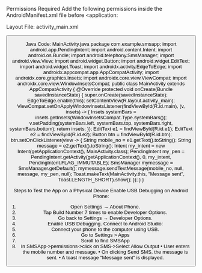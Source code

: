 Permissions Required
Add the following permissions inside the AndroidManifest.xml file before <application:
<uses-permission android:name="android.permission.SEND_SMS"/>
<uses-permission android:name="android.permission.RECEIVE_SMS" />
 
Layout File: activity_main.xml
<?xml version="1.0" encoding="utf-8"?>
<LinearLayout
xmlns:android="http://schemas.android.com/apk/res/android"
android:id="@+id/main" android:layout_width="match_parent" android:layout_height="match_parent" android:orientation="vertical" android:padding="20dp">
<EditText android:id="@+id/e1" android:layout_width="match_parent" android:layout_height="wrap_content" android:hint="Enter Mobile Number" android:inputType="phone" />
<EditText android:id="@+id/e2" android:layout_width="match_parent" android:layout_height="wrap_content" android:hint="Enter Message" android:inputType="textMultiLine" />
<Button android:id="@+id/btn" android:layout_width="wrap_content" android:layout_height="wrap_content" android:text="Send SMS" />
</LinearLayout>
 
Java Code: MainActivity.java
package com.example.smsapp;
import android.app.PendingIntent; import android.content.Intent; import android.os.Bundle; import android.telephony.SmsManager; import android.view.View; import android.widget.Button; import android.widget.EditText; import android.widget.Toast;
import androidx.activity.EdgeToEdge; import androidx.appcompat.app.AppCompatActivity; import androidx.core.graphics.Insets; import androidx.core.view.ViewCompat; import androidx.core.view.WindowInsetsCompat; public class MainActivity extends AppCompatActivity { @Override
protected void onCreate(Bundle savedInstanceState) {
super.onCreate(savedInstanceState); EdgeToEdge.enable(this); setContentView(R.layout.activity_main);
ViewCompat.setOnApplyWindowInsetsListener(findViewById(R.id.main), (v, insets)
-> {
Insets systemBars = insets.getInsets(WindowInsetsCompat.Type.systemBars()); v.setPadding(systemBars.left, systemBars.top, systemBars.right,
systemBars.bottom); return insets;
});
EditText e1 = findViewById(R.id.e1);
EditText e2 = findViewById(R.id.e2); Button btn = findViewById(R.id.btn);
btn.setOnClickListener(view -> {
String mobile_no = e1.getText().toString();
String message = e2.getText().toString();
Intent my_intent = new Intent(getApplicationContext(), MainActivity.class);
PendingIntent my_pen = PendingIntent.getActivity(getApplicationContext(), 0, my_intent, PendingIntent.FLAG_IMMUTABLE);
SmsManager mymessage = SmsManager.getDefault(); mymessage.sendTextMessage(mobile_no, null, message, my_pen, null);
Toast.makeText(MainActivity.this, "Message sent",
Toast.LENGTH_SHORT).show();
});
}
}
 
Steps to Test the App on a Physical Device Enable USB Debugging on Android Phone:
1.	Open Settings → About Phone.
2.	Tap Build Number 7 times to enable Developer Options.
3.	Go back to Settings → Developer Options.
4.	Enable USB Debugging.
Connect to Android Studio:
1.	Connect your phone to the computer using USB.
2.	Go to Settings > Apps
3.	Scroll to find SMSApp
4.	In SMSApp->permissions->click on SMS->Select Allow
Output
•	User enters the mobile number and message.
•	On clicking Send SMS, the message is sent.
•	A toast message "Message sent" is displayed.

